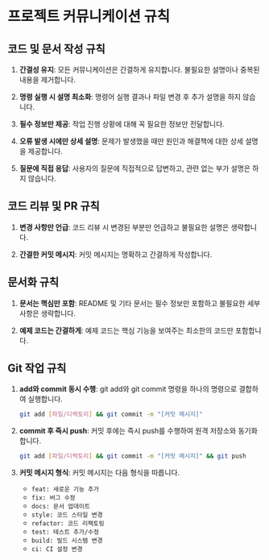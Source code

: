 # 프로젝트 커뮤니케이션 규칙

## 코드 및 문서 작성 규칙

1. **간결성 유지**: 모든 커뮤니케이션은 간결하게 유지합니다. 불필요한 설명이나 중복된 내용을 제거합니다.

2. **명령 실행 시 설명 최소화**: 명령어 실행 결과나 파일 변경 후 추가 설명을 하지 않습니다.

3. **필수 정보만 제공**: 작업 진행 상황에 대해 꼭 필요한 정보만 전달합니다.

4. **오류 발생 시에만 상세 설명**: 문제가 발생했을 때만 원인과 해결책에 대한 상세 설명을 제공합니다.

5. **질문에 직접 응답**: 사용자의 질문에 직접적으로 답변하고, 관련 없는 부가 설명은 하지 않습니다.

## 코드 리뷰 및 PR 규칙

1. **변경 사항만 언급**: 코드 리뷰 시 변경된 부분만 언급하고 불필요한 설명은 생략합니다.

2. **간결한 커밋 메시지**: 커밋 메시지는 명확하고 간결하게 작성합니다.

## 문서화 규칙

1. **문서는 핵심만 포함**: README 및 기타 문서는 필수 정보만 포함하고 불필요한 세부 사항은 생략합니다.

2. **예제 코드는 간결하게**: 예제 코드는 핵심 기능을 보여주는 최소한의 코드만 포함합니다.

## Git 작업 규칙

1. **add와 commit 동시 수행**: git add와 git commit 명령을 하나의 명령으로 결합하여 실행합니다.

   ```bash
   git add [파일/디렉토리] && git commit -m "[커밋 메시지]"
   ```

2. **commit 후 즉시 push**: 커밋 후에는 즉시 push를 수행하여 원격 저장소와 동기화합니다.

   ```bash
   git add [파일/디렉토리] && git commit -m "[커밋 메시지]" && git push
   ```

3. **커밋 메시지 형식**: 커밋 메시지는 다음 형식을 따릅니다.
   - `feat: 새로운 기능 추가`
   - `fix: 버그 수정`
   - `docs: 문서 업데이트`
   - `style: 코드 스타일 변경`
   - `refactor: 코드 리팩토링`
   - `test: 테스트 추가/수정`
   - `build: 빌드 시스템 변경`
   - `ci: CI 설정 변경`
